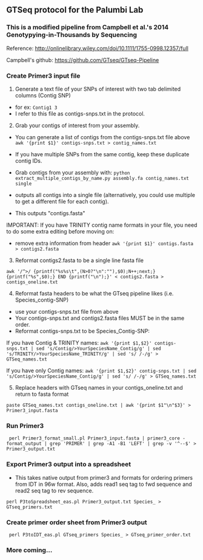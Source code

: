 ## GTSeq protocol for the Palumbi Lab

### This is a modified pipeline from Campbell et al.'s 2014 Genotypying-in-Thousands by Sequencing
Reference: http://onlinelibrary.wiley.com/doi/10.1111/1755-0998.12357/full

Campbell's github: https://github.com/GTseq/GTseq-Pipeline
 
### Create Primer3 input file

 1) Generate a text file of your SNPs of interest with two tab delimited columns (Contig SNP)

- for ex: 
`Contig1 3`
- I refer to this file as contigs-snps.txt in the protocol.
 	
2) Grab your contigs of interest from your assembly. 

- You can generate a list of contigs from the contigs-snps.txt file above
`awk '{print $1}' contigs-snps.txt > contig_names.txt`

- If you have multiple SNPs from the same contig, keep these duplicate contig IDs.
 
- Grab contigs from your assembly with:
`python extract_multiple_contigs_by_name.py assembly.fa contig_names.txt single`

- outputs all contigs into a single file (alternatively, you could use multiple to get a different file for each contig).
- This outputs "contigs.fasta"

IMPORTANT: If you have TRINITY contig name formats in your file, you need to do some extra editing before moving on:

- remove extra information from header
`awk '{print $1}' contigs.fasta > contigs2.fasta` 

3) Reformat contigs2.fasta to be a single line fasta file

`awk '/^>/ {printf("%s%s\t",(N>0?"\n":""),$0);N++;next;} {printf("%s",$0);} END {printf("\n");}' < contigs2.fasta > contigs_oneline.txt`

4) Reformat fasta headers to be what the GTseq pipeline likes (i.e. Species_contig-SNP)

- use your contigs-snps.txt file from above
- Your contigs-snps.txt and contigs2.fasta files MUST be in the same order.
- Reformat contigs-snps.txt to be Species_Contig-SNP:  

If you have Contig & TRINITY names:
`awk '{print $1,$2}' contigs-snps.txt | sed 's/Contig/>YourSpeciesName_Contig/g' | sed 's/TRINITY/>YourSpeciesName_TRINITY/g' | sed 's/ /-/g' > GTSeq_names.txt`

If you have only Contig names:
`awk '{print $1,$2}' contig-snps.txt | sed 's/Contig/>YourSpeciesName_Contig/g' | sed 's/ /-/g' > GTSeq_names.txt`

5) Replace headers with GTseq names in your contigs_oneline.txt and return to fasta format

`paste GTSeq_names.txt contigs_oneline.txt | awk '{print $1"\n"$3}' > Primer3_input.fasta`

### Run Primer3
 ` perl Primer3_format_small.pl Primer3_input.fasta | primer3_core -format_output | grep 'PRIMER' | grep -A1 -B1 'LEFT' | grep -v '^--$' > Primer3_output.txt`

### Export Primer3 output into a spreadsheet 

- This takes native output from primer3 and formats for ordering primers from IDT in 96w format. Also, adds read1 seq tag to fwd sequence and read2 seq tag to rev sequence.

`perl P3toSpreadsheet_eas.pl Primer3_output.txt Species_ > GTseq_primers.txt`

### Create primer order sheet from Primer3 output
 ` perl P3toIDT_eas.pl GTseq_primers Species_ > GTseq_primer_order.txt`
 
### More coming... 